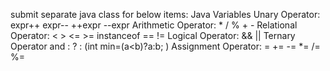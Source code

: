 submit separate java class for below items:
Java Variables
Unary Operator: expr++ expr-- ++expr --expr
Arithmetic Operator: * / % + -
Relational Operator: < > <= >= instanceof == !=
Logical Operator: && ||
Ternary Operator and : ? : (int min=(a<b)?a:b; )
Assignment Operator: = += -= *= /= %=
